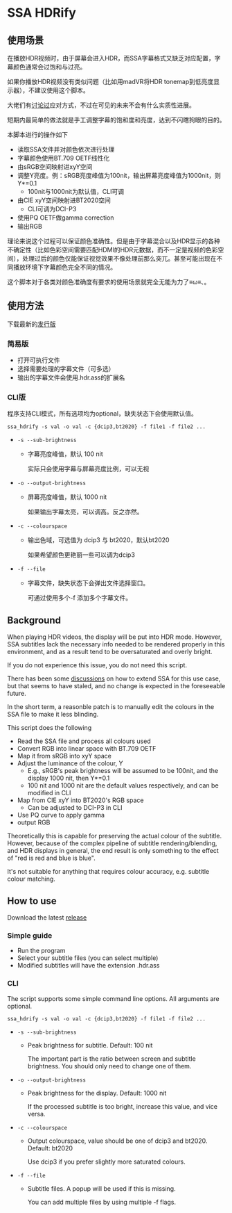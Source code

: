 # SSA HDRify

## 使用场景

在播放HDR视频时，由于屏幕会进入HDR，而SSA字幕格式又缺乏对应配置，字幕颜色通常会过饱和与过亮。

如果你播放HDR视频没有类似问题（比如用madVR将HDR tonemap到低亮度显示器），不建议使用这个脚本。

大佬们有[讨论过](https://github.com/libass/libass/issues/297)应对方式，不过在可见的未来不会有什么实质性进展。

短期内最简单的做法就是手工调整字幕的饱和度和亮度，达到不闪瞎狗眼的目的。


本脚本进行的操作如下

* 读取SSA文件并对颜色依次进行处理
* 字幕颜色使用BT.709 OETF线性化
* 由sRGB空间映射进xyY空间
* 调整Y亮度。例：sRGB亮度峰值为100nit，输出屏幕亮度峰值为1000nit，则Y*=0.1
  * 100nit与1000nit为默认值，CLI可调
* 由CIE xyY空间映射进BT2020空间
  * CLI可调为DCI-P3
* 使用PQ OETF做gamma correction
* 输出RGB

理论来说这个过程可以保证颜色准确性。但是由于字幕混合以及HDR显示的各种不确定性（比如色彩空间需要匹配HDMI的HDR元数据，而不一定是视频的色彩空间），处理过后的颜色仅能保证视觉效果不像处理前那么突兀。甚至可能出现在不同播放环境下字幕颜色完全不同的情况。

这个脚本对于各类对颜色准确度有要求的使用场景就完全无能为力了≡ω≡、。

## 使用方法

下载最新的[发行版](https://github.com/yyymeow/ssaHdrify/releases)

### 简易版

* 打开可执行文件
* 选择需要处理的字幕文件（可多选）
* 输出的字幕文件会使用.hdr.ass的扩展名

### CLI版

程序支持CLI模式，所有选项均为optional，缺失状态下会使用默认值。

`ssa_hdrify -s val -o val -c {dcip3,bt2020} -f file1 -f file2 ...`

* `-s --sub-brightness`
  * 字幕亮度峰值，默认 100 nit
  
	实际只会使用字幕与屏幕亮度比例，可以无视
* `-o --output-brightness`
  * 屏幕亮度峰值，默认 1000 nit
  
    如果输出字幕太亮，可以调高。反之亦然。
* `-c --colourspace`
  * 输出色域，可选值为 dcip3 与 bt2020，默认bt2020
    
	如果希望颜色更艳丽一些可以调为dcip3
	
* `-f --file`
  * 字幕文件，缺失状态下会弹出文件选择窗口。
  
    可通过使用多个-f 添加多个字幕文件。


## Background

When playing HDR videos, the display will be put into HDR mode. However, SSA subtitles lack the necessary info needed to be rendered properly in this environment, and as a result tend to be oversaturated and overly bright.

If you do not experience this issue, you do not need this script.

There has been some [discussions](https://github.com/libass/libass/issues/297) on how to extend SSA for this use case, but that seems to have staled, and no change is expected in the foreseeable future.

In the short term, a reasonble patch is to manually edit the colours in the SSA file to make it less blinding.

This script does the following

* Read the SSA file and process all colours used
* Convert RGB into linear space with BT.709 OETF
* Map it from sRGB into xyY space
* Adjust the luminance of the colour, Y
  * E.g., sRGB's peak brightness will be assumed to be 100nit, and the display 1000 nit, then Y*=0.1
  * 100 nit and 1000 nit are the default values respectively, and can be modified in CLI
* Map from CIE xyY into BT2020's RGB space
  * Can be adjusted to DCI-P3 in CLI
* Use PQ curve to apply gamma
* output RGB

Theoretically this is capable for preserving the actual colour of the subtitle. However, because of the complex pipeline of subtitle rendering/blending, and HDR displays in general, the end result is only something to the effect of "red is red and blue is blue". 

It's not suitable for anything that requires colour accuracy, e.g. subtitle colour matching.

## How to use

Download the latest [release](https://github.com/yyymeow/ssaHdrify/releases)

### Simple guide

* Run the program
* Select your subtitle files (you can select multiple)
* Modified subtitles will have the extension .hdr.ass

### CLI

The script supports some simple command line options. All arguments are optional.

`ssa_hdrify -s val -o val -c {dcip3,bt2020} -f file1 -f file2 ...`

* `-s --sub-brightness`
  * Peak brightness for subtitle. Default: 100 nit
  
    The important part is the ratio between screen and subtitle brightness.
	You should only need to change one of them.
* `-o --output-brightness`
  * Peak brightness for the display. Default: 1000 nit
  
    If the processed subtitle is too bright, increase this value, and vice versa.
* `-c --colourspace`
  * Output colourspace, value should be one of dcip3 and bt2020. Default: bt2020
  
    Use dcip3 if you prefer slightly more saturated colours.
	
* `-f --file`
  * Subtitle files. A popup will be used if this is missing.
  
    You can add multiple files by using multiple -f flags.
